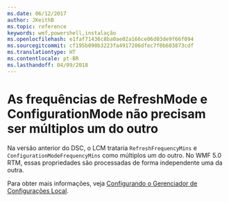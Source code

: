 ```yaml
---
ms.date: 06/12/2017
author: JKeithB
ms.topic: reference
keywords: wmf,powershell,instalação
ms.openlocfilehash: e1faf71436c8ba0ae02a166ce06d03de9f66f094
ms.sourcegitcommit: cf195b090b3223fa4917206dfec7f0b603873cdf
ms.translationtype: HT
ms.contentlocale: pt-BR
ms.lasthandoff: 04/09/2018
---
```

# <a name="frequencies-for-refreshmode-and-configurationmode-dont-need-to-be-multiples-of-each-other"></a>As frequências de RefreshMode e ConfigurationMode não precisam ser múltiplos um do outro

Na versão anterior do DSC, o LCM trataria `RefreshFrequencyMins` e `ConfigurationModeFrequencyMins` como múltiplos um do outro. No WMF 5.0 RTM, essas propriedades são processadas de forma independente uma da outra.

Para obter mais informações, veja [Configurando o Gerenciador de Configurações Local](https://msdn.microsoft.com/powershell/dsc/metaconfig).